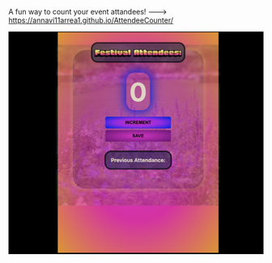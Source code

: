 A fun way to count your event attandees! ---> https://annavi11arrea1.github.io/AttendeeCounter/

<img src="attendees.jpg">
